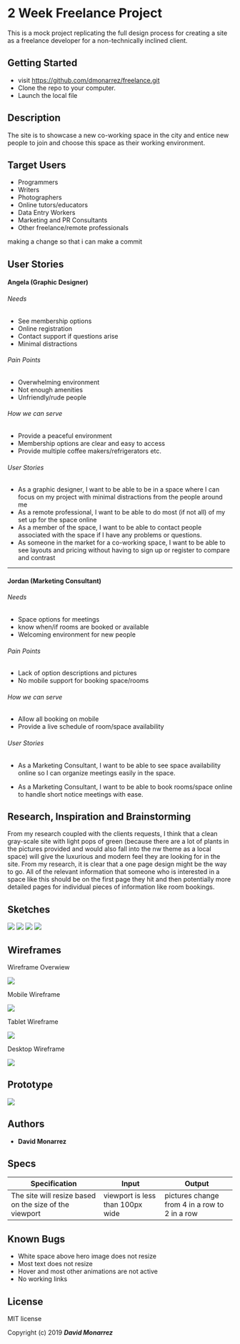# 2 Week Freelance Project

This is a mock project replicating the full design process for creating a site as a freelance developer for a non-technically inclined client.

## Getting Started

* visit https://github.com/dmonarrez/freelance.git
* Clone the repo to your computer.
* Launch the local file

## Description

The site is to showcase a new co-working space in the city and entice new people to join and choose this space as their working environment.

## Target Users

* Programmers
* Writers
* Photographers
* Online tutors/educators
* Data Entry Workers
* Marketing and PR Consultants
* Other freelance/remote professionals


making a change so that i can make a commit

## User Stories

#### Angela (Graphic Designer)

###### Needs
* See membership options
* Online registration
* Contact support if questions arise
* Minimal distractions

###### Pain Points
* Overwhelming environment
* Not enough amenities
* Unfriendly/rude people

###### How we can serve
* Provide a peaceful environment
* Membership options are clear and easy to access
* Provide multiple coffee makers/refrigerators etc.

###### User Stories

* As a graphic designer, I want to be able to be in a space where I can focus on my project with minimal distractions from the people around me
* As a remote professional, I want to be able to do most (if not all) of my set up for the space online
* As a member of the space, I want to be able to contact people associated with the space if I have any problems or questions.
* As someone in the market for a co-working space, I want to be able to see layouts and pricing without having to sign up or register to compare and contrast

<hr>

#### Jordan (Marketing Consultant)

###### Needs
* Space options for meetings
* know when/if rooms are booked or available
* Welcoming environment for new people

###### Pain Points
* Lack of option descriptions and pictures
* No mobile support for booking space/rooms

###### How we can serve
* Allow all booking on mobile
* Provide a live schedule of room/space availability

###### User Stories

* As a Marketing Consultant, I want to be able to see space availability online so I can organize meetings easily in the space.

* As a Marketing Consultant, I want to be able to book rooms/space online to handle short notice meetings with ease.

## Research, Inspiration and Brainstorming

From my research coupled with the clients requests, I think that a clean gray-scale site with light pops of green (because there are a lot of plants in the pictures provided and would also fall into the nw theme as a local space) will give the luxurious and modern feel they are looking for in the site. From my research, it is clear that a one page design might be the way to go. All of the relevant information that someone who is interested in a space like this should be on the first page they hit and then potentially more detailed pages for individual pieces of information like room bookings.

## Sketches

![](img/IMG_0023.jpg)
![](img/IMG_0024.jpg)
![](img/IMG_0025.jpg)
![](img/IMG_0026.jpg)

## Wireframes
Wireframe Overwiew

![](img/all-wireframes.png)

Mobile Wireframe

![](img/mobile-wireframe.png)

Tablet Wireframe

![](img/tablet-wireframe.png)

Desktop Wireframe

![](img/desktop-wireframe.png)


## Prototype

![](img/mobile-prototype.png)

## Authors

* **David Monarrez**

## Specs

Specification | Input | Output
------------- | ----- | ------
The site will resize based on the size of the viewport | viewport is less than 100px wide | pictures change from 4 in a row to 2 in a row


## Known Bugs

* White space above hero image does not resize
* Most text does not resize
* Hover and most other animations are not active
* No working links

## License

MIT license

Copyright (c) 2019 **_David Monarrez_**
